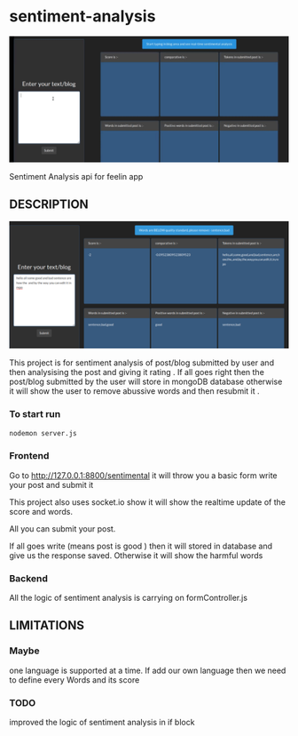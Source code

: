 # sentiment-analysis

![sentiment analysis](/images/sentimental.gif)

Sentiment Analysis api for feelin app

## DESCRIPTION

![sentiment analysis](/images/sentimenatalAnalysis.png)

This project is for sentiment analysis of post/blog submitted by user and then analysising the post and giving it rating . If all goes right then the post/blog submitted by the user will store in mongoDB database otherwise it will show the user to remove abussive words and then resubmit it .

### To start run

    nodemon server.js

### Frontend

Go to http://127.0.0.1:8800/sentimental
it will throw you a basic form write your post and submit it

This project also uses socket.io show it will show the realtime update of the score and words.

All you can submit your post.

If all goes write (means post is good ) then it will stored in database and give us the response saved. Otherwise it will show the harmful words

### Backend

All the logic of sentiment analysis is carrying on formController.js

## LIMITATIONS

### Maybe

one language is supported at a time.
If add our own language then we need to define every Words and its score

### TODO

improved the logic of sentiment analysis in if block
